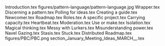 Introduction.tex
figures/pattern-language/pattern-language.jpg
Wrapper.tex
Discerning a pattern.tex
Polling for ideas.tex
Creating a guide.tex
Newcomer.tex
Roadmap.tex
Roles.tex
A specific project.tex
Carrying capacity.tex
Heartbeat.tex
Moderation.tex
Use or make.tex
Isolation.tex
Magical thinking.tex
Messy with Lurkers.tex
Misunderstanding power.tex
Navel Gazing.tex
Stasis.tex
Stuck.tex
Distributed Roadmap.tex
figures/PBC/PBC.png
section_January_Meeting_Ideas_MARCH__.tex